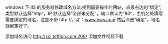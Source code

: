 windows 下 IIS 的服务器修改域名方法:找到需要操作的网站，点最右边的“绑定”,类型默认选择“http”，IP 默认选择“全部未分配”，端口默认为“80”，主机名处填写需要绑定的域名，注意不带 http://，如：www.hws.com
然后点击“确定”，域名就绑定好了。

添加域名访问 http://sci.tofflon.com:209/
添加文件视频下载
